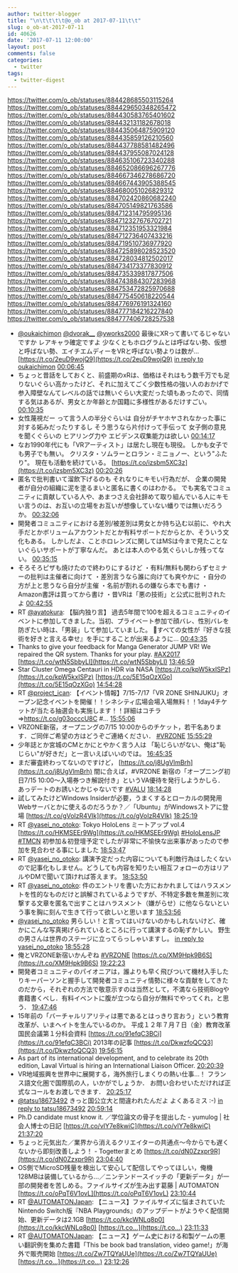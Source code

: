 ```yaml
---
author: twitter-blogger
title: "\n\t\t\t\t@o_ob at 2017-07-11\t\t"
slug: o_ob-at-2017-07-11
id: 40626
date: '2017-07-11 12:00:00'
layout: post
comments: false
categories:
  - twitter
tags:
  - twitter-digest
---
```


https://twitter.com/o_ob/statuses/884428685503115264 https://twitter.com/o_ob/statuses/884429650348265472 https://twitter.com/o_ob/statuses/884430583765401602 https://twitter.com/o_ob/statuses/884432131182678018 https://twitter.com/o_ob/statuses/884435064875909120 https://twitter.com/o_ob/statuses/884435859126210560 https://twitter.com/o_ob/statuses/884437788581482496 https://twitter.com/o_ob/statuses/884437955087024128 https://twitter.com/o_ob/statuses/884635106723340288 https://twitter.com/o_ob/statuses/884652086696267776 https://twitter.com/o_ob/statuses/884667346278686720 https://twitter.com/o_ob/statuses/884667443905388545 https://twitter.com/o_ob/statuses/884680051026829312 https://twitter.com/o_ob/statuses/884702420860682240 https://twitter.com/o_ob/statuses/884705149821763586 https://twitter.com/o_ob/statuses/884712314795995136 https://twitter.com/o_ob/statuses/884712327676702721 https://twitter.com/o_ob/statuses/884712351953321984 https://twitter.com/o_ob/statuses/884712736407433216 https://twitter.com/o_ob/statuses/884719510736977920 https://twitter.com/o_ob/statuses/884725898028523520 https://twitter.com/o_ob/statuses/884728034812502017 https://twitter.com/o_ob/statuses/884734173377830912 https://twitter.com/o_ob/statuses/884735339817877506 https://twitter.com/o_ob/statuses/884743884307283968 https://twitter.com/o_ob/statuses/884753472825970688 https://twitter.com/o_ob/statuses/884775450618220544 https://twitter.com/o_ob/statuses/884776976191324160 https://twitter.com/o_ob/statuses/884777184216227840 https://twitter.com/o_ob/statuses/884777406728257538  

*   [@oukaichimon](https://twitter.com/oukaichimon) [@dvorak__](https://twitter.com/dvorak__) [@yworks2000](https://twitter.com/yworks2000) 最後にXRって書いてるじゃないですか レアキャラ確定ですよ 少なくともホログラムとは呼ばない勢、仮想と呼ばない勢、エイチエムディーをVRと呼ばない勢よりは数が… [https://t.co/2euD9wojQ9](https://t.co/2euD9wojQ9) [in reply to oukaichimon](https://twitter.com/oukaichimon/statuses/884426686036557824) [00:06:45](https://twitter.com/o_ob/statuses/884428685503115264)
*   ちょっと昔話をしておくと、前盛期のxRは、価格はそれはもう数千万でも足りないぐらい高かったけど、それに加えてごく少数性格の強い人のおかげで参入障壁なんてレベルの話では無いぐらい大変だった頃もあったので、同情する気はあるが、男女とか年齢とか国籍に多様性があるだけすごい。 [00:10:35](https://twitter.com/o_ob/statuses/884429650348265472)
*   女性蔑視だー って言う人の半分ぐらいは 自分がチヤホヤされなかった事に対する妬みだったりするし そう思うなら片付けって手伝って 女子側の意見を聞くぐらいの ヒアリング力や エビデンス収集能力は欲しい [00:14:17](https://twitter.com/o_ob/statuses/884430583765401602)
*   なお1990年代にも「VRアーティスト」は居たし現在も現役。 しかも女子でも男子でも無い。 クリスタ・ソムラーとロラン・ミニョノー、という"ふたり"。 現在も活動を続けている。 [https://t.co/izsbm5XC3z](https://t.co/izsbm5XC3z) [00:20:26](https://twitter.com/o_ob/statuses/884432131182678018)
*   匿名で批判書いて溜飲下げるのも それなりにキモい行為だが、 企業の開発者が自分の組織に泥を塗るまいと匿名に書くのはわかる。 でも実名でコミュニティに貢献している人や、あまつさえ会社辞めて取り組んでいる人にキモい言うのは、お互いの立場をお互いが想像していない蟠りでは無いだろうか。 [00:32:06](https://twitter.com/o_ob/statuses/884435064875909120)
*   開発者コミュニティにおける差別/被差別は男女とか持ち込む以前に、やれ大手だとかボリュームアカウントだとか有料サポートだからとか、そういう文化もある。 しかしだよ、ことホロレンズに関してはMSは今まで見たことないぐらいサポートが丁寧なんだ。 あとは本人のやる気ぐらいしか残ってない。 [00:35:15](https://twitter.com/o_ob/statuses/884435859126210560)
*   そろそろピザも焼けたので終わりにするけど ・有料/無料も関わらずセミナーの批判は主催者に向けて ・差別言うなら誰に向けても爽やかに ・自分の方が上と思うなら自分が主催 ・名前が割れるの嫌なら本でも書け ・Amazon書評は買ってから書け ・昔VRは「悪の技術」と公式に批判されたよ [00:42:55](https://twitter.com/o_ob/statuses/884437788581482496)
*   RT [@ayatokura](https://twitter.com/ayatokura): 【脳内独り言】 過去5年間で100を超えるコミュニティのイベントに参加してきました。当初、プライベート参加で顔バレ、性別バレを防ぎたい時は、「男装」して参加していました。 🌟すべての女性が『好きな技術を好きと言える幸せ』を手にすることが出来るように… [00:43:35](https://twitter.com/o_ob/statuses/884437955087024128)
*   Thanks to give your feedback for Manga Generator JUMP VR! We repaired the QR system. Thanks for your play. [#AX2017](https://twitter.com/search?q=%23AX2017&src=hash) [https://t.co/wtN5SbbyLI](https://t.co/wtN5SbbyLI) [13:46:59](https://twitter.com/o_ob/statuses/884635106723340288)
*   Star Cluster Omega Centauri in HDR via NASA [https://t.co/kpW5kxISPz](https://t.co/kpW5kxISPz) [https://t.co/5E15qOzXGo](https://t.co/5E15qOzXGo) [14:54:28](https://twitter.com/o_ob/statuses/884652086696267776)
*   RT [@project_ican](https://twitter.com/project_ican): 【イベント情報】7/15-7/17「VR ZONE SHINJUKU」オープン記念イベントを開催！！シネシティ広場会場入場無料！！1day4チケットが当たる抽選会も実施します！！詳細はコチラ⇒https://t.co/g03occcU8C #… [15:55:06](https://twitter.com/o_ob/statuses/884667346278686720)
*   VRZONE新宿，オープニングの7/15 10:00からのチケット，若干名あります．ご同伴ご希望の方はどうぞご連絡ください． [#VRZONE](https://twitter.com/search?q=%23VRZONE&src=hash) [15:55:29](https://twitter.com/o_ob/statuses/884667443905388545)
*   少年誌とか宮城のCMとかにとやかく言う人は 「恥じらいがない、俺は"恥じらい"が好きだ」と一言いえばいいのでは。 [16:45:35](https://twitter.com/o_ob/statuses/884680051026829312)
*   まだ審査終わってないのですけど， [https://t.co/j8UgVlmBrh](https://t.co/j8UgVlmBrh) 間に合えば，#VRZONE 新宿の「オープニング初日7/15 10:00～入場券つき解説付き」というVA優待を発行しようかしら． あっデートのお誘いとかじゃないです [#VALU](https://twitter.com/search?q=%23VALU&src=hash) [18:14:28](https://twitter.com/o_ob/statuses/884702420860682240)
*   試してみたけどWindows Insiderが必要，うまくするとローカルの開発用Webサーバとかに使えるのだろうか？／「Ubuntu」がWindowsストアに登場 [https://t.co/gVoIzR4VIk](https://t.co/gVoIzR4VIk) [18:25:19](https://twitter.com/o_ob/statuses/884705149821763586)
*   RT [@yasei_no_otoko](https://twitter.com/yasei_no_otoko): Tokyo HoloLens ミートアップ vol.4 [https://t.co/HKMSEEr9Wg](https://t.co/HKMSEEr9Wg) [#HoloLensJP](https://twitter.com/search?q=%23HoloLensJP&src=hash) [#TMCN](https://twitter.com/search?q=%23TMCN&src=hash) 初参加＆初登壇予定でしたが非常に不愉快な出来事があったので参加を見合わせる事にしました [18:53:47](https://twitter.com/o_ob/statuses/884712314795995136)
*   RT [@yasei_no_otoko](https://twitter.com/yasei_no_otoko): 講演予定だった内容についても利敵行為はしたくないので記事化もしません。どうしても内容を知りたい相互フォローの方はリアルやDMで聞いて頂ければ答えます。 [18:53:50](https://twitter.com/o_ob/statuses/884712327676702721)
*   RT [@yasei_no_otoko](https://twitter.com/yasei_no_otoko): 件のエントリを書いた方におかれましてはハラスメントを性的なものだけと誤解されているようですが、不特定多数を無差別に攻撃する文章を匿名で出すことはハラスメント（嫌がらせ）に他ならないという事を胸に刻んで生きて行って欲しいと思います [18:53:56](https://twitter.com/o_ob/statuses/884712351953321984)
*   [@yasei_no_otoko](https://twitter.com/yasei_no_otoko) 男らしい！と言ってはいけないのかもしれないけど、確かにこんな写真掲げられているところに行って講演するの恥ずかしい。 野生の男さんは世界のステージに立ってらっしゃいますし。 [in reply to yasei_no_otoko](https://twitter.com/yasei_no_otoko/statuses/884665354558898176) [18:55:28](https://twitter.com/o_ob/statuses/884712736407433216)
*   俺とVRZONE新宿いかんぞね [#VRZONE](https://twitter.com/search?q=%23VRZONE&src=hash) [https://t.co/XM9Hpk9B6S](https://t.co/XM9Hpk9B6S) [19:22:23](https://twitter.com/o_ob/statuses/884719510736977920)
*   開発者コミュニティのパイオニアは，誰よりも早く飛びついて機材入手したりキーパーソンと握手して開発者コミュニティ情勢に様々な貢献をしてきたのだから，それぞれの方法で敬意示すのは当然として，不満なら技術Blogや書籍書くべし．有料イベントに腹が立つなら自分が無料でやってくれ，と思う． [19:47:46](https://twitter.com/o_ob/statuses/884725898028523520)
*   15年前の「バーチャルリアリティは悪であるとはっきり言おう」という教育改革が、いまヘイトを生んでいるのか。 平成１２年７月７日（金）教育改革国民会議第１分科会資料 [https://t.co/91efqC3BCi](https://t.co/91efqC3BCi) 2013年の記事 [https://t.co/DkwzfoQCQ3](https://t.co/DkwzfoQCQ3) [19:56:15](https://twitter.com/o_ob/statuses/884728034812502017)
*   As part of its international development, and to celebrate its 20th edition, Laval Virtual is hiring an International Liaison Officer. [20:20:39](https://twitter.com/o_ob/statuses/884734173377830912)
*   VR地域振興を世界中に展開する，海外旅行しまくりの熱い仕事…！ フランス語文化圏で国際肌の人，いかがでしょうか． お問い合わせいただければ正式なコールをお渡しできます． [20:25:17](https://twitter.com/o_ob/statuses/884735339817877506)
*   [@tatsu18673492](https://twitter.com/tatsu18673492) きっと国公立大と間違われたんだよ よくあるミス :-) [in reply to tatsu18673492](https://twitter.com/tatsu18673492/statuses/884742958087405568) [20:59:14](https://twitter.com/o_ob/statuses/884743884307283968)
*   Ph.D candidate must know it. ／学位論文の骨子を提出した - yumulog | 社会人博士の日記 [https://t.co/vIY7e8kwiC](https://t.co/vIY7e8kwiC) [21:37:20](https://twitter.com/o_ob/statuses/884753472825970688)
*   ちょっと元気出た／業界から消えるクリエイターの共通点～今からでも遅くないから即刻改善しよう！ - Togetterまとめ [https://t.co/dN0Zzxpr9R](https://t.co/dN0Zzxpr9R) [23:04:40](https://twitter.com/o_ob/statuses/884775450618220544)
*   OS側でMicroSD残量を検出して安心して配信してやってほしい，俺機128MBは装備しているから…／ニンテンドースイッチの「更新データ」が一部の開発者を苦しめる。ファイルサイズが生み出す葛藤 | AUTOMATON [https://t.co/oPqT6V1ovL](https://t.co/oPqT6V1ovL) [23:10:44](https://twitter.com/o_ob/statuses/884776976191324160)
*   RT [@AUTOMATONJapan](https://twitter.com/AUTOMATONJapan): 【ニュース】ファイルサイズに悩まされていたNintendo Switch版『NBA Playgrounds』のアップデートがようやく配信開始、更新データは2.1GB [https://t.co/kkcWNLq8p0](https://t.co/kkcWNLq8p0) [https://t.co…](https://t.co…) [23:11:33](https://twitter.com/o_ob/statuses/884777184216227840)
*   RT [@AUTOMATONJapan](https://twitter.com/AUTOMATONJapan): 【ニュース】ゲーム史における和製ゲームの悪い翻訳例を集めた書籍「This be book bad translation, video game!」が海外で販売開始 [https://t.co/Zw7TQYaUUe](https://t.co/Zw7TQYaUUe) [https://t.co…](https://t.co…) [23:12:26](https://twitter.com/o_ob/statuses/884777406728257538)